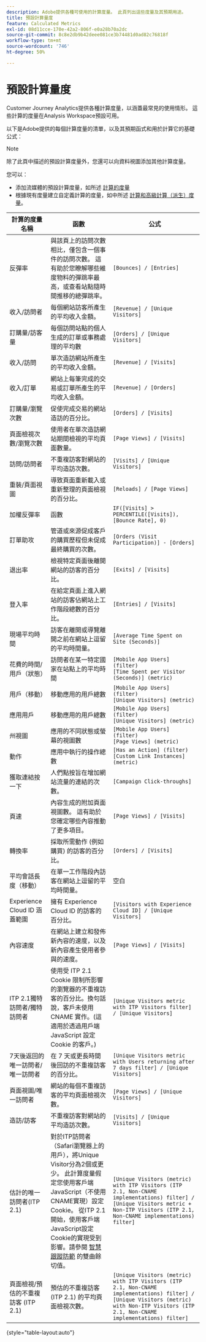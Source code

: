 ```yaml
---
description: Adobe提供各種可使用的計算度量。 此頁列出這些度量及其預期用途。
title: 預設計算量度
feature: Calculated Metrics
exl-id: 08d11cce-170e-42a2-806f-e0a28b70a2dc
source-git-commit: 8c8e2db9b42deee081ce3b74481d0ad82c76818f
workflow-type: tm+mt
source-wordcount: '746'
ht-degree: 50%

---
```


# 預設計算量度

Customer Journey Analytics提供各種計算度量，以涵蓋最常見的使用情形。 這些計算的度量在Analysis Workspace預設可用。

以下是Adobe提供的每個計算度量的清單，以及其預期函式和用於計算它的基礎公式：

>[!NOTE]
>
>除了此頁中描述的預設計算度量外，您還可以向資料視圖添加其他計算度量。
>
>您可以：
> * 添加流媒體的預設計算度量，如所述 [計算的度量](https://experienceleague.adobe.com/docs/media-analytics/using/implementation/variables/calculated-metrics.html)
> * 根據現有度量建立自定義計算的度量，如中所述 [計算和高級計算（派生）度量](/help/components/calc-metrics/cm-adv-functions.md)。



| 計算的度量名稱 | 函數 | 公式 |
|---------|----------|---------|
| 反彈率 | 與該頁上的訪問次數相比，僅包含一個事件的訪問次數。 這有助於您瞭解哪些維度物料的彈跳率最高，或查看站點隨時間推移的總彈跳率。 | `[Bounces] / [Entries]` |
| 收入/訪問者 | 每個網站訪客所產生的平均收入金額。 | `[Revenue] / [Unique Visitors]` |
| 訂購量/訪客量 | 每個訪問站點的個人生成的訂單或事務處理的平均數 | `[Orders] / [Unique Visitors]` |
| 收入/訪問 | 單次造訪網站所產生的平均收入金額。 | `[Revenue] / [Visits]` |
| 收入/訂單 | 網站上每筆完成的交易或訂單所產生的平均收入金額。 | `[Revenue] / [Orders]` |
| 訂購量/瀏覽次數 | 促使完成交易的網站造訪的百分比。 | `[Orders] / [Visits]` |
| 頁面檢視次數/瀏覽次數 | 使用者在單次造訪網站期間檢視的平均頁面數量。 | `[Page Views] / [Visits]` |
| 訪問/訪問者 | 不重複訪客對網站的平均造訪次數。 | `[Visits] / [Unique Visitors]` |
| 重裝/頁面視圖 | 導致頁面重新載入或重新整理的頁面檢視的百分比。 | `[Reloads] / [Page Views]` |
| 加權反彈率 | 函數 | `IF([Visits] > PERCENTILE([Visits]), [Bounce Rate], 0)` |
| 訂單助攻 | 管道或來源促成客戶的購買歷程但未促成最終購買的次數。 | `[Orders (Visit Participation)] - [Orders]` |
| 退出率 | 檢視特定頁面後離開網站的訪客的百分比。 | `[Exits] / [Visits]` |
| 登入率 | 在給定頁面上進入網站的訪客佔網站上工作階段總數的百分比。 | `[Entries] / [Visits]` |
| 現場平均時間 | 訪客在離開或導覽離開之前在網站上逗留的平均時間量。 | `[Average Time Spent on Site (Seconds)]` |
| 花費的時間/用戶（狀態） | 訪問者在某一特定國家在站點上的平均時間 | `[Mobile App Users] (filter)`<br>`[Time Spent per Visitor (Seconds)] (metric)` |
| 用戶（移動） | 移動應用的用戶總數 | `[Mobile App Users] (filter)`<br>`[Unique Visitors] (metric)` |
| 應用用戶 | 移動應用的用戶總數 | `[Mobile App Users] (filter)`<br>`[Unique Visitors] (metric)` |
| 州視圖 | 應用的不同狀態或螢幕的視圖數 | `[Mobile App Users] (filter)`<br>`[Page Views] (metric)` |
| 動作 | 應用中執行的操作總數 | `[Has an Action] (filter)`<br>`[Custom Link Instances] (metric)` |
| 獲取連結按一下 | 人們點按旨在增加網站流量的連結的次數。 | `[Campaign Click-throughs]` |
| 頁速 | 內容生成的附加頁面視圖數。 這有助於您確定哪些內容推動了更多項目。 | `[Page Views] / [Visits]` |
| 轉換率 | 採取所需動作 (例如購買) 的訪客的百分比。 | `[Orders] / [Visits]` |
| 平均會話長度（移動） | 在單一工作階段內訪客在網站上逗留的平均時間量。 | 空白 |
| Experience Cloud ID 涵蓋範圍 | 擁有 Experience Cloud ID 的訪客的百分比。 | `[Visitors with Experience Cloud ID] / [Unique Visitors]` |
| 內容速度 | 在網站上建立和發佈新內容的速度，以及新內容產生使用者參與的速度。 | `[Page Views] / [Visits]` |
| ITP 2.1獨特訪問者/獨特訪問者 | 使用受 ITP 2.1 Cookie 限制所影響的瀏覽器的不重複訪客的百分比。換句話說，客戶未使用 CNAME 實作。(這適用於透過用戶端 JavaScript 設定 Cookie 的客戶。) | `[Unique Visitors metric with ITP Visitors filter] / [Unique Visitors]` |
| 7天後返回的唯一訪問者/唯一訪問者 | 在 7 天或更長時間後回訪的不重複訪客的百分比。 | `[Unique Visitors metric with Users returning after 7 days filter] / [Unique Visitors]` |
| 頁面視圖/唯一訪問者 | 網站的每個不重複訪客的平均頁面檢視次數。 | `[Page Views] / [Unique Visitors]` |
| 造訪/訪客 | 不重複訪客對網站的平均造訪次數。 | `[Visits] / [Unique Visitors]` |
| 估計的唯一訪問者(ITP 2.1) | 對於ITP訪問者（Safari瀏覽器上的用戶），將Unique Visitor分為2個或更少。 此計算度量假定您使用客戶端JavaScript（不使用CNAME實現）設定Cookie。 從ITP 2.1開始，使用客戶端JavaScript設定Cookie的實現受到影響。請參閱 [智慧跟蹤防範](https://webkit.org/blog/8613/intelligent-tracking-prevention-2-1/) 的雙曲餘切值。 | `[Unique Visitors (metric) with ITP Visitors (ITP 2.1, Non-CNAME implementations) filter] / [Unique Visitors metric + Non-ITP Visitors (ITP 2.1, Non-CNAME implementations) filter]` |
| 頁面檢視/預估的不重複訪客 (ITP 2.1) | 預估的不重複訪客 (ITP 2.1) 的平均頁面檢視次數。 | `[Unique Visitors (metric) with ITP Visitors (ITP 2.1, Non-CNAME implementations) filter] / [Unique Visitors (metric) with Non-ITP Visitors (ITP 2.1, Non-CNAME implementations) filter]` |

{style="table-layout:auto"}
